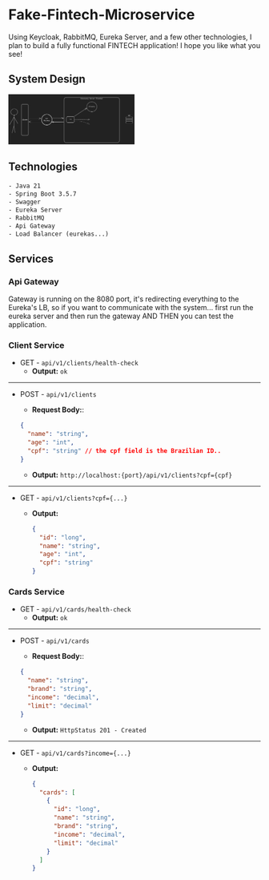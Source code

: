# Fake-Fintech-Microservice

Using Keycloak, RabbitMQ, Eureka Server, and a few other technologies, I plan to build a fully functional FINTECH application! I hope you like what you see!

## System Design

<img src="images/System Design.png" style="width: 50%">

## Technologies

    - Java 21
    - Spring Boot 3.5.7
    - Swagger
    - Eureka Server
    - RabbitMQ
    - Api Gateway
    - Load Balancer (eurekas...)

## Services

### Api Gateway

Gateway is running on the 8080 port, it's redirecting everything to the Eureka's LB, so if you want to communicate with the system... first run the eureka server and then run the gateway AND THEN you can test the application.

### Client Service

- GET - `api/v1/clients/health-check`
  - **Output:**
    `ok`

---

- POST - `api/v1/clients`

  - **Request Body:**:

  ```json
  {
    "name": "string",
    "age": "int",
    "cpf": "string" // the cpf field is the Brazilian ID..
  }
  ```

  - **Output:**
    `http://localhost:{port}/api/v1/clients?cpf={cpf}`

---

- GET - `api/v1/clients?cpf={...}`

  - **Output:**

    ```json
    {
      "id": "long",
      "name": "string",
      "age": "int",
      "cpf": "string"
    }
    ```

### Cards Service

- GET - `api/v1/cards/health-check`
  - **Output:**
    `ok`

---

- POST - `api/v1/cards`

  - **Request Body:**:

  ```json
  {
    "name": "string",
    "brand": "string",
    "income": "decimal",
    "limit": "decimal"
  }
  ```

  - **Output:**
    `HttpStatus 201 - Created`

---

- GET - `api/v1/cards?income={...}`

  - **Output:**

    ```json
    {
      "cards": [
        {
          "id": "long",
          "name": "string",
          "brand": "string",
          "income": "decimal",
          "limit": "decimal"
        }
      ]
    }
    ```
